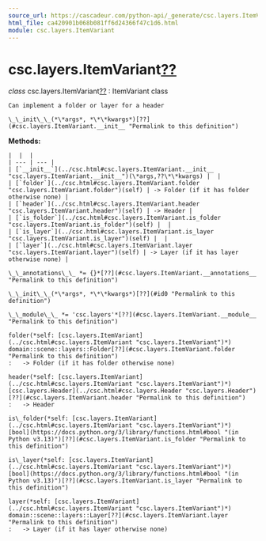```yaml
---
source_url: https://cascadeur.com/python-api/_generate/csc.layers.ItemVariant.html
html_file: ca420901b068b081ff6d24366f47c1d6.html
module: csc.layers.ItemVariant
---
```


# csc.layers.ItemVariant[??](#csc-layers-itemvariant "Permalink to this heading")

*class* csc.layers.ItemVariant[??](#csc.layers.ItemVariant "Permalink to this definition")
:   ItemVariant class

    Can implement a folder or layer for a header

    \_\_init\_\_(*\*args*, *\*\*kwargs*)[??](#csc.layers.ItemVariant.__init__ "Permalink to this definition")

    
**Methods:**

    |  |  |
    | --- | --- |
    | [`__init__`](../csc.html#csc.layers.ItemVariant.__init__ "csc.layers.ItemVariant.__init__")(\*args,??\*\*kwargs) |  |
    | [`folder`](../csc.html#csc.layers.ItemVariant.folder "csc.layers.ItemVariant.folder")(self) | -> Folder (if it has folder otherwise none) |
    | [`header`](../csc.html#csc.layers.ItemVariant.header "csc.layers.ItemVariant.header")(self) | -> Header |
    | [`is_folder`](../csc.html#csc.layers.ItemVariant.is_folder "csc.layers.ItemVariant.is_folder")(self) |  |
    | [`is_layer`](../csc.html#csc.layers.ItemVariant.is_layer "csc.layers.ItemVariant.is_layer")(self) |  |
    | [`layer`](../csc.html#csc.layers.ItemVariant.layer "csc.layers.ItemVariant.layer")(self) | -> Layer (if it has layer otherwise none) |

    \_\_annotations\_\_ *= {}*[??](#csc.layers.ItemVariant.__annotations__ "Permalink to this definition")

    \_\_init\_\_(*\*args*, *\*\*kwargs*)[??](#id0 "Permalink to this definition")

    \_\_module\_\_ *= 'csc.layers'*[??](#csc.layers.ItemVariant.__module__ "Permalink to this definition")

    folder(*self: [csc.layers.ItemVariant](../csc.html#csc.layers.ItemVariant "csc.layers.ItemVariant")*)  domain::scene::layers::Folder[??](#csc.layers.ItemVariant.folder "Permalink to this definition")
    :   -> Folder (if it has folder otherwise none)

    header(*self: [csc.layers.ItemVariant](../csc.html#csc.layers.ItemVariant "csc.layers.ItemVariant")*)  [csc.layers.Header](../csc.html#csc.layers.Header "csc.layers.Header")[??](#csc.layers.ItemVariant.header "Permalink to this definition")
    :   -> Header

    is\_folder(*self: [csc.layers.ItemVariant](../csc.html#csc.layers.ItemVariant "csc.layers.ItemVariant")*)  [bool](https://docs.python.org/3/library/functions.html#bool "(in Python v3.13)")[??](#csc.layers.ItemVariant.is_folder "Permalink to this definition")

    is\_layer(*self: [csc.layers.ItemVariant](../csc.html#csc.layers.ItemVariant "csc.layers.ItemVariant")*)  [bool](https://docs.python.org/3/library/functions.html#bool "(in Python v3.13)")[??](#csc.layers.ItemVariant.is_layer "Permalink to this definition")

    layer(*self: [csc.layers.ItemVariant](../csc.html#csc.layers.ItemVariant "csc.layers.ItemVariant")*)  domain::scene::layers::Layer[??](#csc.layers.ItemVariant.layer "Permalink to this definition")
    :   -> Layer (if it has layer otherwise none)